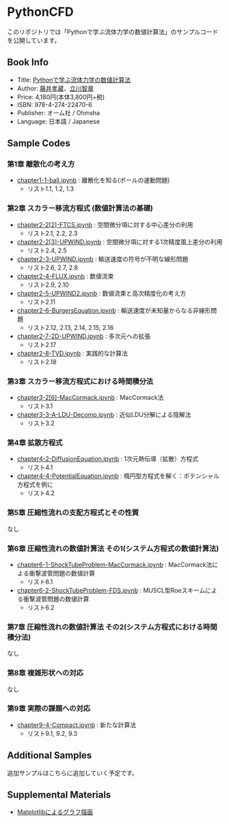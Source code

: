 # PythonCFD

このリポジトリでは「Pythonで学ぶ流体力学の数値計算法」のサンプルコードを公開しています。

## Book Info
- Title: [Pythonで学ぶ流体力学の数値計算法](https://www.ohmsha.co.jp/book/9784274224706/)
- Author: [藤井孝藏](https://ftlab.ms.kagu.tus.ac.jp/member_page/fujii/kenkyu.htm)、[立川智章](https://ftlab.ms.kagu.tus.ac.jp/)
- Price: 4,180円(本体3,800円+税)
- ISBN: 978-4-274-22470-6
- Publisher: オーム社 / Ohmsha
- Language: 日本語 / Japanese

## Sample Codes
### 第1章 離散化の考え方
- [chapter1-1-ball.ipynb](chapter1-1-ball.ipynb) : 離散化を知る(ボールの運動問題)
  - リスト1.1, 1.2, 1.3

### 第2章 スカラー移流方程式 (数値計算法の基礎)
- [chapter2-2[2]-FTCS.ipynb](chapter2-2[2]-FTCS.ipynb) : 空間微分項に対する中心差分の利用
  - リスト2.1, 2.2, 2.3
- [chapter2-2[3]-UPWIND.ipynb](chapter2-2[3]-UPWIND.ipynb) : 空間微分項に対する1次精度風上差分の利用
  - リスト2.4, 2.5
- [chapter2-3-UPWIND.ipynb](chapter2-3-UPWIND.ipynb) : 輸送速度の符号が不明な線形問題
  - リスト2.6, 2.7, 2.8
- [chapter2-4-FLUX.ipynb](chapter2-4-FLUX.ipynb) : 数値流束
  - リスト2.9, 2.10
- [chapter2-5-UPWIND2.ipynb](chapter2-5-UPWIND2.ipynb) : 数値流束と高次精度化の考え方
  - リスト2.11
- [chapter2-6-BurgersEquation.ipynb](chapter2-6-BurgersEquation.ipynb) : 輸送速度が未知量からなる非線形問題
  - リスト2.12, 2.13, 2.14, 2.15, 2.16
- [chapter2-7-2D-UPWIND.ipynb](chapter2-7-2D-UPWIND.ipynb) : 多次元への拡張
  - リスト2.17
- [chapter2-8-TVD.ipynb](chapter2-8-TVD.ipynb) : 実践的な計算法
  - リスト2.18

### 第3章 スカラー移流方程式における時間積分法
- [chapter3-2[6]-MacCormack.ipynb](chapter3-2[6]-MacCormack.ipynb) : MacCormack法
  - リスト3.1
- [chapter3-3-A-LDU-Decomp.ipynb](chapter3-3-A-LDU-Decomp.ipynb) : 近似LDU分解による陰解法
  - リスト3.2

### 第4章 拡散方程式
- [chapter4-2-DiffusionEquation.ipynb](chapter4-2-DiffusionEquation.ipynb) : 1次元熱伝導（拡散）方程式
  - リスト4.1
- [chapter4-4-PotentialEquation.ipynb](chapter4-4-PotentialEquation.ipynb) : 楕円型方程式を解く：ポテンシャル方程式を例に
  - リスト4.2

### 第5章 圧縮性流れの支配方程式とその性質
なし

### 第6章 圧縮性流れの数値計算法 その1(システム方程式の数値計算法)
- [chapter6-1-ShockTubeProblem-MacCormack.ipynb](chapter6-1-ShockTubeProblem-MacCormack.ipynb) : MacCormack法による衝撃波管問題の数値計算
  - リスト6.1
- [chapter6-2-ShockTubeProblem-FDS.ipynb](chapter6-2-ShockTubeProblem-FDS.ipynb) : MUSCL型Roeスキームによる衝撃波管問題の数値計算
  - リスト6.2

### 第7章 圧縮性流れの数値計算法 その2(システム方程式における時間積分法)
なし

### 第8章 複雑形状への対応
なし

### 第9章 実際の課題への対応
- [chapter9-4-Compact.ipynb](chapter9-4-Compact.ipynb) : 新たな計算法
  - リスト9.1, 9.2, 9.3

## Additional Samples

追加サンプルはこちらに追加していく予定です。

## Supplemental Materials

- [Matplotlibによるグラフ描画](/docs/appendix-matplotlib.pdf)
